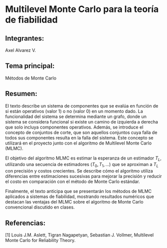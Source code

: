 # Multilevel Monte Carlo para la teoría de fiabilidad

## Integrantes:

Axel Alvarez V.

## Tema principal:

Métodos de Monte Carlo

## Resumen:

El texto describe un sistema de componentes que se evalúa en función de si están operativos (valor 1) o no (valor 0) en un momento dado. La funcionalidad del sistema se determina mediante un grafo, donde un sistema se considera funcional si existe un camino de izquierda a derecha que solo incluya componentes operativos. Además, se introduce el concepto de conjuntos de corte, que son aquellos conjuntos cuya falla de todos sus componentes resulta en la falla del sistema. Este concepto se utilizará en el proyecto junto con el algoritmo de Multilevel Monte Carlo (MLMC).

El objetivo del algoritmo MLMC es estimar la esperanza de un estimador $T_L$, utilizando una secuencia de estimadores $(T_0, T_1, \dots)$ que se aproximan a $T_L$ con precisión y costos crecientes. Se describe cómo el algoritmo utiliza diferencias entre estimaciones sucesivas para mejorar la precisión y reducir el costo en comparación con el método de Monte Carlo estándar.

Finalmente, el texto anticipa que se presentarán los métodos de MLMC aplicados a sistemas de fiabilidad, mostrando resultados numéricos que destacan las ventajas del MLMC sobre el algoritmo de Monte Carlo convencional discutido en clases.

## Referencias:

[1] Louis J.M. Aslett, Tigran Nagapetyan, Sebastian J. Vollmer, Multilevel Monte Carlo for Reliability Theory.
